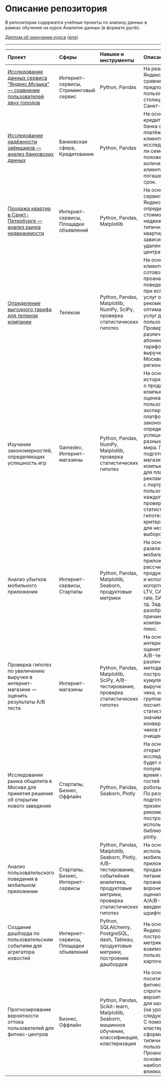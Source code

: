 # Описание репозитория
В репозитории содержатся учебные проекты по анализу данных в рамках обучения на курсе Аналитик данных (в формате jpynb).

[Диплом об окончании курса](https://drive.google.com/file/d/1IrpjXOZRnrvHB58-aP94zVE8ge-j1L6Y/view?usp=sharing) ([eng](https://drive.google.com/file/d/1hl99-5iqAOnpObwJNlmPkr6nphEeGRhF/view?usp=sharing)).
____
| Проект | Сферы | Навыки и инструменты | Описание проекта
|:----|:----|:----|:----|
| [Исследование данных сервиса “Яндекс.Музыка” — сравнение пользователей двух городов](https://github.com/csvictorie/training_projects/tree/main/%D0%98%D1%81%D1%81%D0%BB%D0%B5%D0%B4%D0%BE%D0%B2%D0%B0%D0%BD%D0%B8%D0%B5%20%D0%B4%D0%B0%D0%BD%D0%BD%D1%8B%D1%85%20%D1%81%D0%B5%D1%80%D0%B2%D0%B8%D1%81%D0%B0%20%D0%AF%D0%BD%D0%B4%D0%B5%D0%BA%D1%81.%D0%9C%D1%83%D0%B7%D1%8B%D0%BA%D0%B0) | Интернет-сервисы, Стриминговый сервис | Python, Pandas | На реальных данных Яндекс.Музыки сравнила поведение и предпочтения пользователей двух столиц — Москвы и Санкт-Петербурга. |
| [Исследование надёжности заёмщиков — анализ банковских данных](https://github.com/csvictorie/training_projects/tree/main/%D0%98%D1%81%D1%81%D0%BB%D0%B5%D0%B4%D0%BE%D0%B2%D0%B0%D0%BD%D0%B8%D0%B5%20%D0%BD%D0%B0%D0%B4%D1%91%D0%B6%D0%BD%D0%BE%D1%81%D1%82%D0%B8%20%D0%B7%D0%B0%D1%91%D0%BC%D1%89%D0%B8%D0%BA%D0%BE%D0%B2) | Банковская сфера, Кредитование | Python, Pandas | На основе данных кредитного отдела банка о платёжеспособности клиентов  исследовала, влияет ли семейное положение и количество детей клиента на факт погашения кредита в срок. |
| [Продажа квартир в Санкт-Петербурге — анализ рынка недвижимости](https://github.com/csvictorie/training_projects/tree/main/%D0%90%D0%BD%D0%B0%D0%BB%D0%B8%D0%B7%20%D1%80%D1%8B%D0%BD%D0%BA%D0%B0%20%D0%BD%D0%B5%D0%B4%D0%B2%D0%B8%D0%B6%D0%B8%D0%BC%D0%BE%D1%81%D1%82%D0%B8%20%D0%A1%D0%B0%D0%BD%D0%BA%D1%82-%D0%9F%D0%B5%D1%82%D0%B5%D1%80%D0%B1%D1%83%D1%80%D0%B3%D0%B0) | Интернет-сервисы, Площадки объявлений | Python, Pandas, Matplotlib | На основе данных сервиса Яндекс.Недвижимость опредилила рыночную стоимость объектов недвижимости и типичные параметры квартир в зависимости от удаленности от центра. |
| [Определение выгодного тарифа для телеком компании](https://github.com/csvictorie/training_projects/tree/main/%D0%9E%D0%BF%D1%80%D0%B5%D0%B4%D0%B5%D0%BB%D0%B5%D0%BD%D0%B8%D0%B5%20%D0%B2%D1%8B%D0%B3%D0%BE%D0%B4%D0%BD%D0%BE%D0%B3%D0%BE%20%D1%82%D0%B0%D1%80%D0%B8%D1%84%D0%B0%20%D0%B4%D0%BB%D1%8F%20%D1%82%D0%B5%D0%BB%D0%B5%D0%BA%D0%BE%D0%BC%20%D0%BA%D0%BE%D0%BC%D0%BF%D0%B0%D0%BD%D0%B8%D0%B8) | Телеком | Python, Pandas, Matplotlib, NumPy, SciPy, проверка статистических гипотез | На основе данных клиентов оператора сотовой связи проанализировала поведение клиентов при использовании услуг оператора и рекомендовала оптимальные наборы услуг для пользователей. Проверила гипотезы о различии выручки абонентов разных тарифов и различии выручки абонентов из Москвы и других регионов. |
| Изучение закономерностей, определяющих успешность игр | Gamedev, Интернет-магазины | Python, Pandas, NumPy, Matplotlib, проверка статистических гипотез | На основе исторических данных о продажах компьютерных игр, оценках пользователей и экспертов, жанров и платформ, выявила закономерности, определяющие успешность игры, в разных регионах мира. По результатам подготовила отчет для магазина компьютерных игр для планирования рекламных кампаний с портретами пользователей для каждого региона. При проверке статистических гипотез использован критерий Стьюдента для независимых выборок. |
| Анализ убытков мобильного приложения | Интернет-сервисы, Стартапы | Python, Pandas, Matplotlib, Seaborn, продуктовые метрики | На основе данных развлекательного мобильного приложения рассчитала продуктовые метрики и использовала когортный анализ: LTV, CAC, Retention rate, DAU, WAU, MAU и тд. Задача анализа — разобраться в причинах и помочь компании выйти в плюс. |
| Проверка гипотез по увеличению выручки в интернет-магазине — оценить результаты A/B теста | Интернет-магазины | Python, Pandas, Matplotlib, SciPy, A/B-тестирование, проверка статистических гипотез | На основе данных интернет-магазина оценить результаты A/B-тестирования различными методами — построила графики кумулятивной выручки, среднего чека, конверсии по группам, затем посчитала статистическую значимость различий конверсий и средних чеков по сырым и очищенным данным. |
| Исследования рынка общепита в Москве для принятия решения об открытии нового заведения | Стартапы, Бизнес, Оффлайн | Python, Pandas, Seaborn, Plotly | На основе данных открытых данных исследовала вопрос - будет ли успешным и популярным на долгое время кафе, в котором гостей обслуживают роботы-официанты. По результатам подготовила презентацию с рекомендациями. В построении графиков использовала библиотеки seaborn и plotly. |
| Анализ пользовательского поведения в мобильном приложении | Стартапы, Бизнес, Интернет-сервисы | Python, Pandas, Matplotlib, Seaborn, Plotly, A/B-тестирование, событийная аналитика, продуктовые метрики, проверка статистических гипотез | На основе данных использования мобильного приложения для продажи продуктов питания проанализировала воронку продаж и оценила результаты A/A/B-тестирования введения новых шрифтов. |
| Создание дашборда по пользовательским событиям для агрегатора новостей | Интернет-сервисы, Площадки объявлений | Python, SQLAlchemy, PostgreSQL, dash, Tableau, продуктовые метрики, построение дашбордов | На основе данных Яндекс.Дзен построила дашборд с метриками взаимодействия пользователей с карточками статей. |
| Прогнозирование вероятности оттока пользователей для фитнес-центров | Бизнес, Оффлайн | Python, Pandas, Scikit-learn, Matplotlib, Seaborn, машинное обучение, классификация, кластеризация | На основе данных о посетителях сети фитнес-центров спрогнозировала вероятность оттока для каждого клиента (на уровне следующего месяца). С помощью кластеризации сформировала типичные портреты пользователей. Проанализировала основные признаки, наиболее сильно влияющие на отток. |
